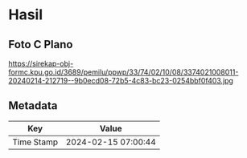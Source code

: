 # Hasil

## Foto C Plano

https://sirekap-obj-formc.kpu.go.id/3689/pemilu/ppwp/33/74/02/10/08/3374021008011-20240214-212719--9b0ecd08-72b5-4c83-bc23-0254bbf0f403.jpg


## Metadata

| Key        | Value               |
| ---------- | ------------------- |
| Time Stamp | 2024-02-15 07:00:44 |



